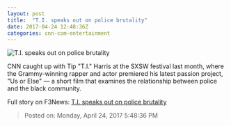 ```yaml
---
layout: post
title:  "T.I. speaks out on police brutality"
date: 2017-04-24 12:48:36Z
categories: cnn-com-entertainment
---
```


![T.I. speaks out on police brutality](http://i2.cdn.cnn.com/cnnnext/dam/assets/170321102638-restricted-rapper-t-i-photo-courtesy-of-artist-only-for-cnn-politics-use-super-tease.jpg)

CNN caught up with Tip "T.I." Harris at the SXSW festival last month, where the Grammy-winning rapper and actor premiered his latest passion project, "Us or Else" — a short film that examines the relationship between police and the black community.


Full story on F3News: [T.I. speaks out on police brutality](http://www.f3nws.com/n/rtpvJB)

> Posted on: Monday, April 24, 2017 5:48:36 PM
